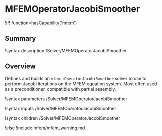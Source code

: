 # MFEMOperatorJacobiSmoother

!if! function=hasCapability('mfem')

## Summary

!syntax description /Solver/MFEMOperatorJacobiSmoother

## Overview

Defines and builds an `mfem::OperatorJacobiSmoother` solver to use to perform Jacobi iterations on
the MFEM equation system. Most often used as a preconditioner, compatible with partial assembly.

!syntax parameters /Solver/MFEMOperatorJacobiSmoother

!syntax inputs /Solver/MFEMOperatorJacobiSmoother

!syntax children /Solver/MFEMOperatorJacobiSmoother

!else
!include mfem/mfem_warning.md
